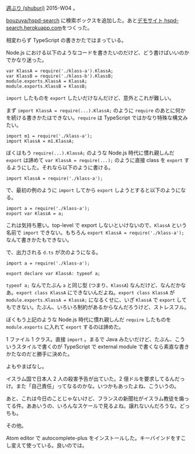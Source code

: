 [週ぶり (shuburi)][shuburi] 2015-W04 。

[bouzuya/hspd-search][] に検索ボックスを追加した。あと[デモサイト hspd-search.herokuapp.com][hspd-search]をつくった。

相変わらず TypeScript の書きかたではまっている。

Node.js における以下のようなコードを書きたいのだけど、どう書けばいいのかでかなり迷った。

    var KlassA = require('./klass-a').KlassA;
    var KlassB = require('./klass-b').KlassB;
    module.exports.KlassA = KlassA;
    module.exports.KlassB = KlassB;

`import` したものを `export` したいだけなんだけど、意外とこれが難しい。

まず `import KlassA = require(...).KlassA;` のように `require` のあとに何かを続ける書きかたはできない。`require` は TypeScript ではかなり特殊な構文みたい。

    import m1 = require('./klass-a');
    import KlassA = m1.KlassA;

ぼくはもう `require(...).KlassA;` のような Node.js 時代に慣れ親しんだ `export` は諦めて `var KlassA = require(...);` のように直接 class を `export` するようにした。それなら以下のように書ける。

    import KlassA = require('./klass-a');

で、最初の例のように `import` してから `export` しようとすると以下のようになる。

    import a = require('./klass-a');
    export var KlassA = a;

これは気持ち悪い。top-level で export しないといけないので、`KlassA` という名前で `import` できない。もちろん `export KlassA = require('./klass-a');` なんて書きかたもできない。

で、出力される `d.ts` が次のようになる。

    import a = require('./klass-a');

    export declare var KlassA: typeof a;

`typeof a;` なんでたぶん `a` と同じ型 (つまり、`KlassA`) なんだけど、なんだかなあ。`export class KlassA` にできないんだよね。`export class KlassA` が `module.exports.KlassA = KlassA;` になるくせに、いざ `KlassA` で `export` してもできない。たぶん、いろいろ制約があるからなんだろうけど、ストレスフル。

ぼくもう上記のような Node.js 時代に慣れ親しんだ `require` したものを `module.exports` に入れて `export` するのは諦めた。

1 ファイル 1 クラス。直接 `import` 。まるで Java みたいだけど、たぶん、こういうスタイルで書くのが TypeScript で external module で書くなら素直な書きかたなのだと勝手に決めた。

よもやまばなし。

イスラム国で日本人 2 人の殺害予告が出ていた。2 億ドルを要求してるんだっけ。また「自己責任」ってなるのかな。いつかもあったよね、こういうの。

あと、これは今日のことじゃないけど、フランスの新聞社がイスラム教徒を煽ってる件。ああいうの、いろんなスケールで見るよね。譲れないんだろうな。どっちも。

その他。

Atom editor で autocomplete-plus をインストールした。キーバインドをすこし変えて使っている。良いのでは。

[shuburi]: http://shuburi.org
[bouzuya/hspd-search]: https://github.com/bouzuya/hspd-search
[hspd-search]: https://hspd-search.herokuapp.com/
